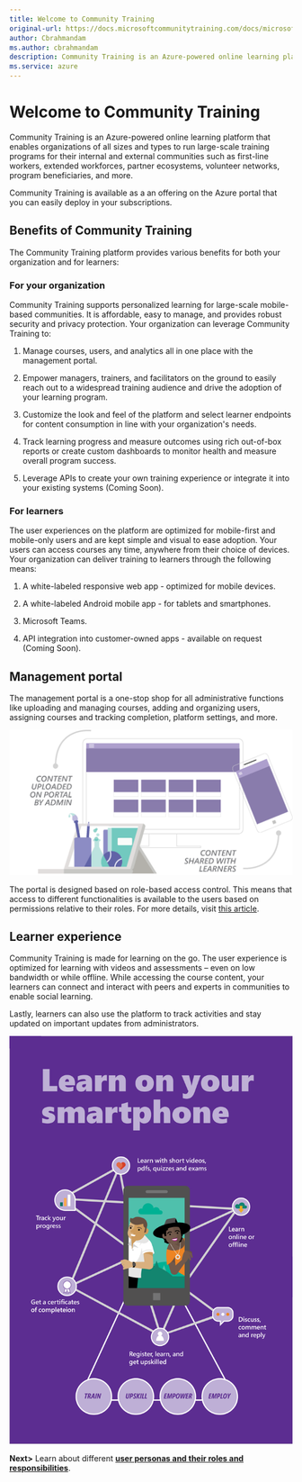 ```yaml
---
title: Welcome to Community Training
original-url: https://docs.microsoftcommunitytraining.com/docs/microsoft-community-training-overview
author: Cbrahmandam
ms.author: cbrahmandam
description: Community Training is an Azure-powered online learning platform to enable organizations of all sizes and types to run large scale training programs for their internal and external communities.
ms.service: azure
---
```


# Welcome to Community Training

Community Training is an Azure-powered online learning platform that enables organizations of all sizes and types to run large-scale training programs for their internal and external communities such as first-line workers, extended workforces, partner ecosystems, volunteer networks, program beneficiaries, and more.

Community Training is available as a an offering on the Azure portal that you can easily deploy in your subscriptions.

## Benefits of Community Training

The Community Training platform provides various benefits for both your organization and for learners:

### For your organization

Community Training supports personalized learning for large-scale mobile-based communities. It is affordable, easy to manage, and provides robust security and privacy protection. Your organization can leverage Community Training to:

1. Manage courses, users, and analytics all in one place with the management portal.

2. Empower managers, trainers, and facilitators on the ground to easily reach out to a widespread training audience and drive the adoption of your learning program.

3. Customize the look and feel of the platform and select learner endpoints for content consumption in line with your organization's needs.

4. Track learning progress and measure outcomes using rich out-of-box reports or create custom dashboards to monitor health and measure overall program success.

5. Leverage APIs to create your own training experience or integrate it into your existing systems (Coming Soon).

### For  learners

The user experiences on the platform are optimized for mobile-first and mobile-only users and are kept simple and visual to ease adoption. Your users can access courses any time, anywhere from their choice of devices. Your organization can deliver training to learners through the following means:

1. A white-labeled responsive web app - optimized for mobile devices.

2. A white-labeled Android mobile app - for tablets and smartphones.

3. Microsoft Teams.

4. API integration into customer-owned apps - available on request (Coming Soon).

## Management portal

The management portal is a one-stop shop for all administrative functions like uploading and managing courses, adding and organizing users, assigning courses and tracking completion, platform settings, and more.

![A diagram of the admin content upload process.](../media/admin-content-upload.png)

The portal is designed based on role-based access control. This means that access to different functionalities is available to the users based on permissions relative to their roles. For more details, visit [this article](../get-started/user-role-and-management-portal-overview.md).

## Learner experience

Community Training is made for learning on the go. The user experience is optimized for learning with videos and assessments – even on low bandwidth or while offline. While accessing the course content, your learners can connect and interact with peers and experts in communities to enable social learning.  

Lastly, learners can also use the platform to track activities and stay updated on important updates from administrators.

![Overview article - learners](../media/overview%20article%20-%20learners.png)

**Next>** Learn about different [**user personas and their roles and responsibilities**](../get-started/user-role-and-management-portal-overview.md).
